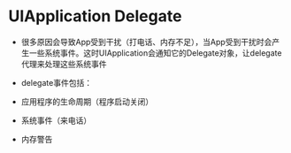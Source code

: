# UIApplication Delegate



* 很多原因会导致App受到干扰（打电话、内存不足），当App受到干扰时会产生一些系统事件。这时UIApplication会通知它的Delegate对象，让delegate代理来处理这些系统事件



* delegate事件包括：

* 应用程序的生命周期（程序启动关闭）
* 系统事件（来电话）
* 内存警告



